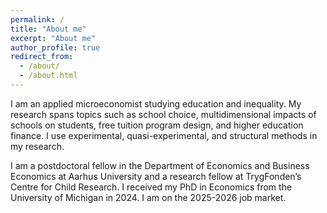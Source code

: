 ```yaml
---
permalink: /
title: "About me"
excerpt: "About me"
author_profile: true
redirect_from: 
  - /about/
  - /about.html
---
```


I am an applied microeconomist studying education and inequality. My research spans topics such as school choice, multidimensional impacts of schools on students, free tuition program design, and higher education finance. I use experimental, quasi-experimental, and structural methods in my research.

I am a postdoctoral fellow in the Department of Economics and Business Economics at Aarhus University and a research fellow at TrygFonden’s Centre for Child Research. I received my PhD in Economics from the University of Michigan in 2024. I am on the 2025-2026 job market.
